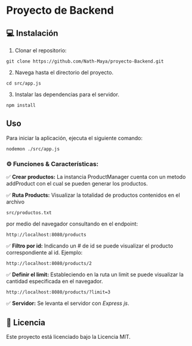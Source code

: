 # Proyecto de Backend

## 💻 Instalación

1. Clonar el repositorio: 

```shell
git clone https://github.com/Nath-Maya/proyecto-Backend.git
````
2. Navega hasta el directorio del proyecto.
```shell
cd src/app.js
````
3. Instalar las dependencias para el servidor.
```shell
npm install
````

## Uso
Para iniciar la aplicación, ejecuta el siguiente comando:
```shell
nodemon ./src/app.js
````

### ⚙️ Funciones & Características:

✅    **Crear productos:**  La instancia ProductManager cuenta con un metodo addProduct con el cual se pueden generar los productos. 

✅    **Ruta Products:** Visualizar la totalidad de productos contenidos en el archivo
```shell  
src/productos.txt
````
por medio del navegador consultando en el endpoint:
```shell  
http://localhost:8080/products
````

✅    **Filtro por id:** Indicando un # de id  se puede visualizar el producto correspondiente al id. Ejemplo:

```shell  
http://localhost:8080/products/2
````

✅    **Definir el limit:** Estableciendo en la ruta un limit se puede visualizar la cantidad especificada en el navegador. 

```shell  
http://localhost:8080/products/?limit=3
````

✅    **Servidor:** Se levanta el servidor con *Express js*.


## 🔐 Licencia

Este proyecto está licenciado bajo la Licencia MIT. 
